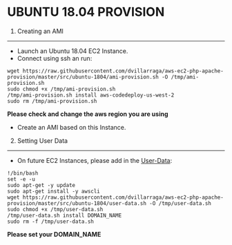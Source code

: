 UBUNTU 18.04 PROVISION
=========

1. Creating an AMI
------------

* Launch an Ubuntu 18.04 EC2 Instance.
* Connect using ssh an run:

```console
wget https://raw.githubusercontent.com/dvillarraga/aws-ec2-php-apache-provision/master/src/ubuntu-1804/ami-provision.sh -O /tmp/ami-provision.sh
sudo chmod +x /tmp/ami-provision.sh
/tmp/ami-provision.sh install aws-codedeploy-us-west-2
sudo rm /tmp/ami-provision.sh

```
**Please check and change the aws region you are using**

* Create an AMI based on this Instance.



2. Setting User Data
------------

* On future EC2 Instances, please add in the [User-Data](https://docs.aws.amazon.com/AWSEC2/latest/UserGuide/user-data.html): 

```console
!/bin/bash
set -e -u
sudo apt-get -y update
sudo apt-get install -y awscli
wget https://raw.githubusercontent.com/dvillarraga/aws-ec2-php-apache-provision/master/src/ubuntu-1804/user-data.sh -O /tmp/user-data.sh
sudo chmod +x /tmp/user-data.sh
/tmp/user-data.sh install DOMAIN_NAME
sudo rm -f /tmp/user-data.sh

```
**Please set your DOMAIN_NAME**
